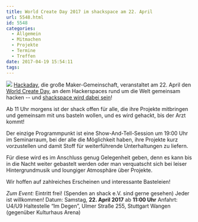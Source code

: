 ```yaml
---
title: World Create Day 2017 im shackspace am 22. April
url: 5548.html
id: 5548
categories:
  - Allgemein
  - Mitmachen
  - Projekte
  - Termine
  - Treffen
date: 2017-04-19 15:54:11
tags:
---
```


![](https://blog.shackspace.de/wp-content/uploads/2017/04/WCD-Poster_Square-Title.jpg)
[Hackaday](https://hackaday.io/), die große Maker-Gemeinschaft, veranstaltet am 22\. April den [World Create Day](http://hackaday.com/2017/04/11/world-create-day-get-together-and-hack-on-april-22nd/), an dem Hackerspaces rund um die Welt gemeinsam hacken -- und [shackspace wird dabei sein](https://hackaday.io/event/21064-world-create-day-2017-at-shackspace)!

Ab 11 Uhr morgens ist der shack offen für alle, die ihre Projekte mitbringen und gemeinsam mit uns basteln wollen, und es wird gehackt, bis der Arzt kommt!

Der einzige Programmpunkt ist eine Show-And-Tell-Session um 19:00 Uhr im Seminarraum, bei der alle die Möglichkeit haben, ihre Projekte kurz vorzustellen und damit Stoff für weiterführende Unterhaltungen zu liefern.

Für diese wird es im Anschluss genug Gelegenheit geben, denn es kann bis in die Nacht weiter gebastelt werden oder man verquatscht sich bei leiser Hintergrundmusik und loungiger Atmosphäre über Projekte.

Wir hoffen auf zahlreiches Erscheinen und interessante Basteleien!

_Zum Event:_
Eintritt frei! (Spenden an shack e.V. sind gerne gesehen) Jeder ist willkommen!
Datum: Samstag, **22\. April 2017** ab **11:00 Uhr**
Anfahrt: U4/U9 Haltestelle “Im Degen”, Ulmer Straße 255, Stuttgart Wangen (gegenüber Kulturhaus Arena)